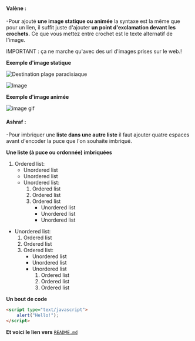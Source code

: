 #### Valène :

-Pour ajouté **une image statique ou animée** la syntaxe est la même que pour un lien, il suffit juste d'ajouter **un point d'exclamation devant les crochets.**
Ce que vous mettez entre crochet est le texte alternatif de l'image.

IMPORTANT : ça ne marche qu'avec des url d'images prises sur le web.!


**Exemple d'image statique**

![Destination plage paradisiaque](https://www.voyageavecnous.fr/wp-content/uploads/2015/01/plage-paradisiaque-maldives.jpg)

![Image](https://i.imgur.com/fBIp4oh.jpg)

**Exemple d'image animée**
 
![image gif](https://i.giphy.com/media/l4pTfx2qLszoacZRS/giphy.webp)

#### Ashraf :

-Pour imbriquer une **liste dans une autre liste** il faut ajouter quatre espaces avant d'encoder la puce que l'on souhaite imbriqué.

**Une liste (à puce ou ordonnée) imbriquées**
1. Ordered list:
    * Unordered list
    * Unordered list
    * Unordered list:
        1. Ordered list
        2. Ordered list
        3. Ordered list
            * Unordered list
            * Unordered list
            * Unordered list

* Unordered list:
    1. Ordered list
    2. Ordered list
    3. Ordered list:
        * Unordered list
        * Unordered list
        * Unordered list
            1. Ordered list
            2. Ordered list
            3. Ordered list

**Un bout de code**

```HTML
<script type="text/javascript">
    alert("Hello!");
</script>
```


**Et voici le lien vers** [`README.md`](README.md)
